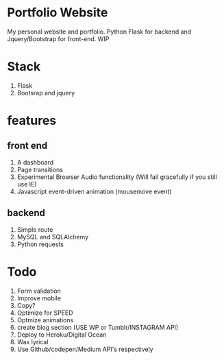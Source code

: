 # Portfolio Website
My personal website and portfolio. Python Flask for backend and Jquery/Bootstrap for front-end. WIP


# Stack
1. Flask
2. Bootsrap and jquery


# features

## front end
1. A dashboard
2. Page transitions
3. Experimental Browser Audio functionality (Will fail gracefully if you still use IE)
4. Javascript event-driven animation (mousemove event)

## backend
1. Simple route
2. MySQL and SQLAlchemy
3. Python requests


# Todo
1. Form validation
2. Improve mobile
3. Copy?
4. Optimize for SPEED
5. Optmize animations
6. create blog section (USE WP or Tumblr/INSTAGRAM API)
7. Deploy to Heroku/Digital Ocean
8. Wax lyrical
9. Use Github/codepen/Medium API's respectively
